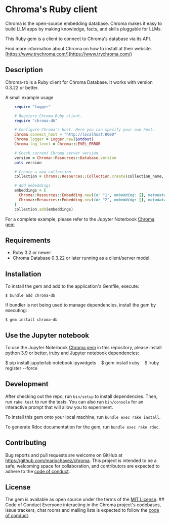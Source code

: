 # Chroma's Ruby client

Chroma is the open-source embedding database. Chroma makes it easy to build LLM apps by making knowledge, facts, and skills pluggable for LLMs.

This Ruby gem is a client to connect to Chroma's database via its API.

Find more information about Chroma on how to install at their website. [https://www.trychroma.com/](https://www.trychroma.com/)

## Description
Chroma-rb is a Ruby client for Chroma Database. It works with version
0.3.22 or better.

A small example usage

```ruby
    require "logger"

    # Requiere Chroma Ruby client.
    require "chroma-db"

    # Configure Chroma's host. Here you can specify your own host.
    Chroma.connect_host = "http://localhost:8000"
    Chroma.logger = Logger.new($stdout)
    Chroma.log_level = Chroma::LEVEL_ERROR

    # Check current Chrome server version
    version = Chroma::Resources::Database.version
    puts version

    # Create a new collection
    collection = Chroma::Resources::Collection.create(collection_name, {lang: "ruby", gem: "chroma-db"})

    # Add embeddings
    embeddings = [
      Chroma::Resources::Embedding.new(id: "1", embedding: [], metadata: {client: "chroma-rb"}, document: "ruby"),
      Chroma::Resources::Embedding.new(id: "2", embedding: [], metadata: {client: "chroma-rb"}, document: "rails")
    ]
    collection.add(embeddings)
```

For a complete example, please refer to the Jupyter Noterbook [Chroma gem](https://github.com/mariochavez/chroma/blob/main/notebook/Chroma%20Gem.ipynb)

## Requirements
- Ruby 3.2 or newer
- Chroma Database 0.3.22 or later running as a client/server model.

## Installation
To install the gem and add to the application's Gemfile, execute:

    $ bundle add chroma-db

If bundler is not being used to manage dependencies, install the gem by executing:

    $ gem install chroma-db

## Use the Jupyter notebook
To use the Jupyter Noterbook [Chroma gem](https://github.com/mariochavez/chroma/blob/main/notebook/Chroma%20Gem.ipynb) in this repository, please install python 3.9 or better, iruby and Jupyter notebook dependencies:

   $ pip install jupyterlab notebook ipywidgets
   $ gem install iruby
   $ iruby register --force

## Development 
After checking out the repo, run `bin/setup` to install dependencies. Then, run `rake test` to run the tests. You can also run `bin/console` for an interactive prompt that will allow you to experiment. 

To install this gem onto your local machine, run `bundle exec rake install`.

To generate Rdoc documentation for the gem, run `bundle exec rake rdoc`.

## Contributing
Bug reports and pull requests are welcome on GitHub at https://github.com/mariochavez/chroma. This project is intended to be a safe, welcoming space for collaboration, and contributors are expected to adhere to the [code of conduct](https://github.com/mariochavez/chroma/blob/main/CODE_OF_CONDUCT.md). 

## License
The gem is available as open source under the terms of the [MIT License](https://opensource.org/licenses/MIT). ## Code of Conduct Everyone interacting in the Chroma project's codebases, issue trackers, chat rooms and mailing lists is expected to follow the [code of conduct](https://github.com/mariochavez/chroma/blob/main/CODE_OF_CONDUCT.md).
